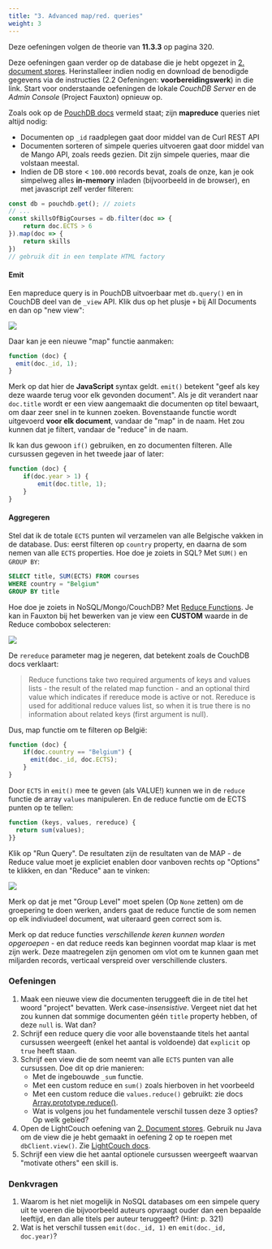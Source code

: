 ```yaml
---
title: "3. Advanced map/red. queries"
weight: 3
---
```


Deze oefeningen volgen de theorie van **11.3.3** op pagina 320.

Deze oefeningen gaan verder op de database die je hebt opgezet in [2. document stores](/db-course/nosql/documentstores). Herinstalleer indien nodig en download de benodigde gegevens via de instructies (2.2 Oefeningen: **voorbereidingswerk**) in die link. Start voor onderstaande oefeningen de lokale _CouchDB Server_ en de _Admin Console_ (Project Fauxton) opnieuw op. 

Zoals ook op de [PouchDB docs](https://pouchdb.com/guides/queries.html) vermeld staat; zijn **mapreduce** queries niet altijd nodig:

- Documenten op `_id` raadplegen gaat door middel van de Curl REST API
- Documenten sorteren of simpele queries uitvoeren gaat door middel van de Mango API, zoals reeds gezien. Dit zijn simpele queries, maar die volstaan meestal.
- Indien de DB store < `100.000` records bevat, zoals de onze, kan je ook simpelweg alles **in-memory** inladen (bijvoorbeeld in de browser), en met javascript zelf verder filteren:

```javascript
const db = pouchdb.get(); // zoiets
// ...
const skillsOfBigCourses = db.filter(doc => {
    return doc.ECTS > 6
}).map(doc => {
    return skills
})
// gebruik dit in een template HTML factory
```

#### Emit

Een mapreduce query is in PouchDB uitvoerbaar met `db.query()` en in CouchDB deel van de `_view` API. Klik dus op het plusje `+` bij All Documents en dan op "new view":

![](/img/couchview.jpg)

Daar kan je een nieuwe "map" functie aanmaken:

```javascript
function (doc) {
  emit(doc._id, 1);
}
```

Merk op dat hier de **JavaScript** syntax geldt. `emit()` betekent "geef als key deze waarde terug voor elk gevonden document". Als je dit verandert naar `doc.title` wordt er een view aangemaakt die documenten op titel bewaart, om daar zeer snel in te kunnen zoeken. Bovenstaande functie wordt uitgevoerd **voor elk document**, vandaar de "map" in de naam. Het zou kunnen dat je filtert, vandaar de "reduce" in de naam. 

Ik kan dus gewoon `if()` gebruiken, en zo documenten filteren. Alle cursussen gegeven in het tweede jaar of later:

```javascript
function (doc) {
    if(doc.year > 1) {
        emit(doc.title, 1);
    }
}
```

#### Aggregeren

Stel dat ik de totale `ECTS` punten wil verzamelen van alle Belgische vakken in de database. Dus: eerst filteren op `country` property, en daarna de som nemen van alle `ECTS` properties. Hoe doe je zoiets in SQL? Met `SUM()` en `GROUP BY`:

```sql
SELECT title, SUM(ECTS) FROM courses
WHERE country = "Belgium"
GROUP BY title
```

Hoe doe je zoiets in NoSQL/Mongo/CouchDB? Met [Reduce Functions](http://127.0.0.1:5984/_utils/docs/ddocs/ddocs.html#reduce-and-rereduce-functions). Je kan in Fauxton bij het bewerken van je view een **CUSTOM** waarde in de Reduce combobox selecteren:

![](/img/couchreduce.jpg)

De `rereduce` parameter mag je negeren, dat betekent zoals de CouchDB docs verklaart:

> Reduce functions take two required arguments of keys and values lists - the result of the related map function - and an optional third value which indicates if rereduce mode is active or not. Rereduce is used for additional reduce values list, so when it is true there is no information about related keys (first argument is null).

Dus, map functie om te filteren op België:

```javascript
function (doc) {
    if(doc.country == "Belgium") {
      emit(doc._id, doc.ECTS);
    }
}
```

Door `ECTS` in `emit()` mee te geven (als VALUE!) kunnen we in de `reduce` functie de array `values` manipuleren. En de reduce functie om de ECTS punten op te tellen:

```javascript
function (keys, values, rereduce) { 
  return sum(values);
}}
```

Klik op "Run Query". De resultaten zijn de resultaten van de MAP - de Reduce value moet je expliciet enablen door vanboven rechts op "Options" te klikken, en dan "Reduce" aan te vinken:

![](/img/queryreduce.jpg)

Merk op dat je met "Group Level" moet spelen (Op `None` zetten) om de groepering te doen werken, anders gaat de reduce functie de som nemen op elk indiviudeel document, wat uiteraard geen correct som is. 

Merk op dat reduce functies _verschillende keren kunnen worden opgeroepen_ - en dat reduce reeds kan beginnen voordat map klaar is met zijn werk. Deze maatregelen zijn genomen om vlot om te kunnen gaan met miljarden records, verticaal verspreid over verschillende clusters. 

### Oefeningen

1. Maak een nieuwe view die documenten teruggeeft die in de titel het woord "project" bevatten. Werk case-_insensistive_. Vergeet niet dat het zou kunnen dat sommige documenten géén `title` property hebben, of deze `null` is. Wat dan? 
2. Schrijf een reduce query die voor alle bovenstaande titels het aantal cursussen weergeeft (enkel het aantal is voldoende) dat `explicit` op `true` heeft staan. 
3. Schrijf een view die de som neemt van alle `ECTS` punten van alle cursussen. Doe dit op drie manieren:
    - Met de ingebouwde `_sum` functie.
    - Met een custom reduce en `sum()` zoals hierboven in het voorbeeld
    - Met een custom reduce die `values.reduce()` gebruikt: zie docs [Array.prototype.reduce()](https://developer.mozilla.org/en-US/docs/Web/JavaScript/Reference/Global_Objects/Array/Reduce).
    - Wat is volgens jou het fundamentele verschil tussen deze 3 opties? Op welk gebied? 
4. Open de LightCouch oefening van [2. Document stores](/db-course/nosql/documentstores). Gebruik nu Java om de view die je hebt gemaakt in oefening 2 op te roepen met `dbClient.view()`. Zie [LightCouch docs](http://www.lightcouch.org/getstarted.html).
5. Schrijf een view die het aantal optionele cursussen weergeeft waarvan "motivate others" een skill is. 

### Denkvragen

1. Waarom is het niet mogelijk in NoSQL databases om een simpele query uit te voeren die bijvoorbeeld auteurs opvraagt ouder dan een bepaalde leeftijd, en dan alle titels per auteur teruggeeft? (Hint: p. 321)
2. Wat is het verschil tussen `emit(doc._id, 1)` en `emit(doc._id, doc.year)`?
